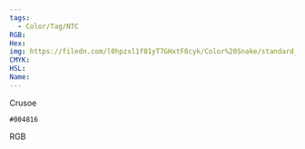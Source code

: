 ```yaml
---
tags:
  - Color/Tag/NTC
RGB:
Hex:
img: https://filedn.com/l0hpzxl1f01yT7GHxtF8cyk/Color%20Snake/standard_csv_to_svg/004816.svg
CMYK:
HSL:
Name:
---
```

Crusoe
```palette
#004816
```
RGB
